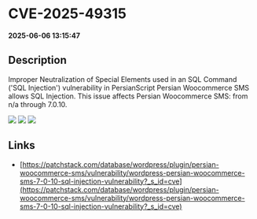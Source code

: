 # CVE-2025-49315

**2025-06-06 13:15:47**

## Description
Improper Neutralization of Special Elements used in an SQL Command ('SQL Injection') vulnerability in PersianScript Persian Woocommerce SMS allows SQL Injection. This issue affects Persian Woocommerce SMS: from n/a through 7.0.10.

![](https://img.shields.io/static/v1?label=Score&message=7.6&color=red)
![](https://img.shields.io/static/v1?label=Severity&message=HIGH&color=red)
![](https://img.shields.io/static/v1?label=CWE&message=SQL&color=green)

## Links
- [https://patchstack.com/database/wordpress/plugin/persian-woocommerce-sms/vulnerability/wordpress-persian-woocommerce-sms-7-0-10-sql-injection-vulnerability?_s_id=cve](https://patchstack.com/database/wordpress/plugin/persian-woocommerce-sms/vulnerability/wordpress-persian-woocommerce-sms-7-0-10-sql-injection-vulnerability?_s_id=cve)
